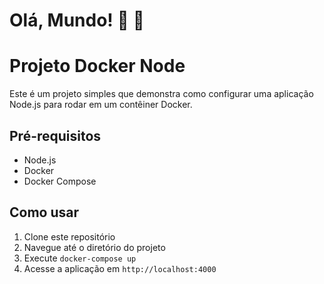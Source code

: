 # Olá, Mundo! 👋 🦊
# Projeto Docker Node

Este é um projeto simples que demonstra como configurar uma aplicação Node.js para rodar em um contêiner Docker.

## Pré-requisitos

- Node.js
- Docker
- Docker Compose

## Como usar

1. Clone este repositório
2. Navegue até o diretório do projeto
3. Execute `docker-compose up`
4. Acesse a aplicação em `http://localhost:4000`
